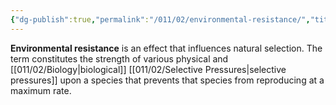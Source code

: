 ```yaml
---
{"dg-publish":true,"permalink":"/011/02/environmental-resistance/","title":"Environmental Resistance","tags":["BIOL305"],"noteIcon":"1","created":"2024-10-03T22:41:59.441-07:00","updated":"2024-10-03T23:22:37.361-07:00"}
---
```


**Environmental resistance** is an effect that influences natural selection. The term constitutes the strength of various physical and [[011/02/Biology\|biological]] [[011/02/Selective Pressures\|selective pressures]] upon a species that prevents that species from reproducing at a maximum rate.